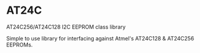 # AT24C
AT24C256/AT24C128 I2C EEPROM class library

Simple to use library for interfacing against Atmel's AT24C128 & AT24C256 EEPROMs.
